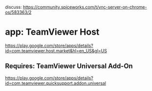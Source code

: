 discuss: https://community.spiceworks.com/t/vnc-server-on-chrome-os/583363/2

# app: TeamViewer Host
https://play.google.com/store/apps/details?id=com.teamviewer.host.market&hl=en_US&gl=US

## Requires: TeamViewer Universal Add-On
https://play.google.com/store/apps/details?id=com.teamviewer.quicksupport.addon.universal
